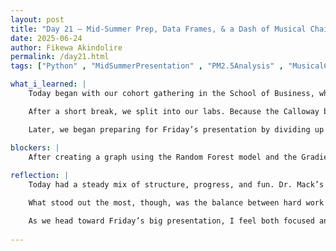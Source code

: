 ```yaml
---
layout: post
title: "Day 21 – Mid-Summer Prep, Data Frames, & a Dash of Musical Chairs"
date: 2025-06-24
author: Fikewa Akindolire
permalink: /day21.html
tags: ["Python" , "MidSummerPresentation" , "PM2.5Analysis" , "MusicalChairsBreak" , "PresentationPrep" , "GTWmodel" , "Machine Learning"]

what_i_learned: |
    Today began with our cohort gathering in the School of Business, where we heard from Dr. Mack, our program coordinator. She walked us through what to expect for our upcoming Mid-Summer Presentation on Friday, answered our questions, and addressed some important program housekeeping items. It was helpful to get clear expectations and a chance to openly communicate.

    After a short break, we split into our labs. Because the Calloway building has been too hot, we’ve temporarily relocated to the Business building, which has become our new working space. There, we continued to refine our Padonia data frames, focusing on improving our R² score. We also created visual graphs showing PM 2.5 levels over time of day and seasons to help illustrate patterns in the data.

    Later, we began preparing for Friday’s presentation by dividing up slides and assigning sections for everyone to work on. This planning stage gave us a sense of direction and organization.

blockers: |
    After creating a graph using the Random Forest model and the Gradient Boosting model, I wasn't satisfied with the R2 score so I tried combining the two models. I had difficulty doing so, as it kept giving me a line of error. I'm still working on combating this issue and working to produce a result. 
  
reflection: |
    Today had a steady mix of structure, progress, and fun. Dr. Mack’s talk helped ground us in the importance of our upcoming presentation, and it felt good to have our questions heard and answered. Shifting our lab space has actually worked out well—it’s been more comfortable and allowed us to stay focused.

    What stood out the most, though, was the balance between hard work and lighthearted moments. Taking time to walk around the building and play a quick game of musical chairs gave everyone a much-needed energy boost and reminded me that productivity and joy can go hand-in-hand.

    As we head toward Friday’s big presentation, I feel both focused and supported by my team. We’ve got a lot to share—and a lot to be proud of.
  
---
```


